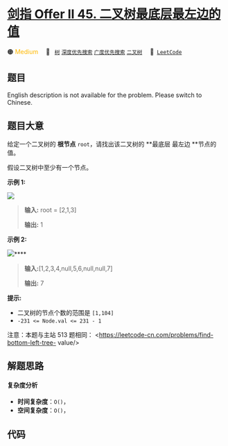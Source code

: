 # [剑指 Offer II 45. 二叉树最底层最左边的值](https://leetcode.cn/problems/LwUNpT)

🟠 <font color=#ffb800>Medium</font>&emsp; 🔖&ensp; [`树`](/leetcode/outline/tag/tree.md) [`深度优先搜索`](/leetcode/outline/tag/depth-first-search.md) [`广度优先搜索`](/leetcode/outline/tag/breadth-first-search.md) [`二叉树`](/leetcode/outline/tag/binary-tree.md)&emsp; 🔗&ensp;[`LeetCode`](https://leetcode.cn/problems/LwUNpT)


## 题目

English description is not available for the problem. Please switch to
Chinese.


## 题目大意

给定一个二叉树的 **根节点** `root`，请找出该二叉树的 **最底层  最左边 **节点的值。

假设二叉树中至少有一个节点。



**示例 1:**

![](https://assets.leetcode.com/uploads/2020/12/14/tree1.jpg)

> 
> 
> 
> 
> 
> **输入:** root = [2,1,3]
> 
> **输出:** 1
> 
> 

**示例 2:**

![](https://assets.leetcode.com/uploads/2020/12/14/tree2.jpg)****

> 
> 
> 
> 
> 
> **输入:**[1,2,3,4,null,5,6,null,null,7]
> 
> **输出:** 7
> 
> 



**提示:**

  * 二叉树的节点个数的范围是 `[1,104]`
  * `-231 <= Node.val <= 231 - 1` 



注意：本题与主站 513 题相同： <https://leetcode-cn.com/problems/find-bottom-left-tree-
value/>


## 解题思路

#### 复杂度分析

- **时间复杂度**：`O()`，
- **空间复杂度**：`O()`，

## 代码

```javascript

```